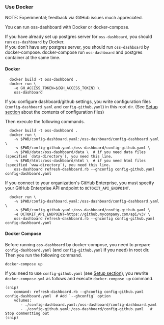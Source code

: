 ### Use Docker

NOTE: Experimental; feedback via GitHub issues much appreciated.

You can run oss-dashboard with Docker or docker-compose.

If you have already set up postgres server for `oss-dashboard`, you should run `oss-dashboard` by Docker.  
If you don't have any postgres server, you should run `oss-dashboard` by docker-compose.
docker-compose run `oss-dashboard` and postgres container at the same time.

#### Docker

```
  docker build -t oss-dashboard .
  docker run \
    -e GH_ACCESS_TOKEN=${GH_ACCESS_TOKEN} \
    oss-dashboard
```

If you configure dashboard/github settings, you write configuration files (`config-dashboard.yaml` and `config-github.yaml`) in this root dir.
(See [Setup section](https://github.com/amzn/oss-dashboard#setup) about the contents of configuration files)

Then execute the following commands.

```
  docker build -t oss-dashboard .
  docker run \
    -v $PWD/config-dashboard.yaml:/oss-dashboard/config-dashboard.yaml \
    -v $PWD/config-github.yaml:/oss-dashboard/config-github.yaml \
    -v $PWD/data:/oss-dashboard/data \  # if you need data files (specified `data-directory`), you need this line.
    -v $PWD/html:/oss-dashboard/html \  # if you need html files (specified `www-directory`), you need this line.
    oss-dashboard refresh-dashboard.rb --ghconfig config-github.yaml config-dashboard.yaml
```

If you connect to your organization's GitHub Enterprise, you must specify your GitHub Enterprise API endpoint to `OCTOKIT_API_ENDPOINT`.

```
  docker run \
    -v $PWD/config-dashboard.yaml:/oss-dashboard/config-dashboard.yaml \
    -v $PWD/config-github.yaml:/oss-dashboard/config-github.yaml \
    -e OCTOKIT_API_ENDPOINT=https://github.mycompany.com/api/v3/ \
    oss-dashboard refresh-dashboard.rb --ghconfig config-github.yaml config-dashboard.yaml
```

#### Docker Compose

Before running `oss-dashboard` by docker-compose, you need to prepare `config-dashboard.yaml` (and `config-github.yaml` if you need) in root dir.  
Then you run the following command.

```
docker-compose up
```

If you need to use `config-github.yaml` (see [Setup section](https://github.com/amzn/oss-dashboard#setup)), you rewrite `docker-compose.yml` as follows and execute `docker-compose up` command.

```
(snip)
    command: refresh-dashboard.rb --ghconfig config-github.yaml config-dashboard.yaml  # Add `--ghconfig` option
    volumes:
       - ./config-dashboard.yaml:/oss-dashboard/config-dashboard.yaml
       - ./config-github.yaml:/oss-dashboard/config-github.yaml   # Stop commentting out
(snip)
```
